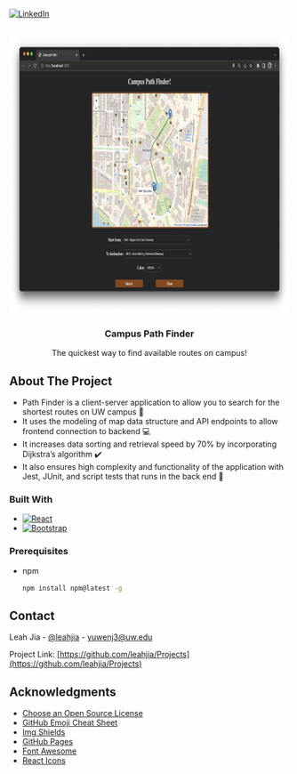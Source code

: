 [![LinkedIn][linkedin-shield]][linkedin-url]



<!-- PROJECT LOGO -->
<br />
<div align="center">
  <a href="https://github.com/leahjia/Projects">
    <img src="img/pathfinder-result.png" alt="Logo" width="800" height="500">
  </a>

  <h3 align="center">Campus Path Finder</h3>

  <p align="center">
    The quickest way to find available routes on campus!
  </p>
</div>

<!-- ABOUT THE PROJECT -->
## About The Project
* Path Finder is a client-server application to allow you to search for the shortest routes on UW campus 🏫
* It uses the modeling of map data structure and API endpoints to allow frontend connection to backend 💻
* It increases data sorting and retrieval speed by 70% by incorporating Dijkstra’s algorithm ✔️
* It also ensures high complexity and functionality of the application with Jest, JUnit, and script tests that runs in the back end 🥇



### Built With

* [![React][React.js]][React-url]
* [![Bootstrap][Bootstrap.com]][Bootstrap-url]

### Prerequisites
* npm
  ```sh
  npm install npm@latest -g
  ```

<!-- CONTACT -->
## Contact

Leah Jia - [@leahjia](https://www.linkedin.com/in/leahjia/) - yuwenj3@uw.edu

Project Link: [https://github.com/leahjia/Projects](https://github.com/leahjia/Projects)



<!-- ACKNOWLEDGMENTS -->
## Acknowledgments
* [Choose an Open Source License](https://choosealicense.com)
* [GitHub Emoji Cheat Sheet](https://www.webpagefx.com/tools/emoji-cheat-sheet)
* [Img Shields](https://shields.io)
* [GitHub Pages](https://pages.github.com)
* [Font Awesome](https://fontawesome.com)
* [React Icons](https://react-icons.github.io/react-icons/search)


<!-- MARKDOWN LINKS & IMAGES -->
<!-- https://www.markdownguide.org/basic-syntax/#reference-style-links -->
[linkedin-shield]: https://img.shields.io/badge/-LinkedIn-black.svg?style=for-the-badge&logo=linkedin&colorB=555
[linkedin-url]: https://linkedin.com/in/leahjia/
[React.js]: https://img.shields.io/badge/React-20232A?style=for-the-badge&logo=react&logoColor=61DAFB
[React-url]: https://reactjs.org/
[Bootstrap.com]: https://img.shields.io/badge/Bootstrap-563D7C?style=for-the-badge&logo=bootstrap&logoColor=white
[Bootstrap-url]: https://getbootstrap.com
